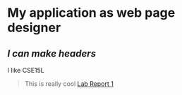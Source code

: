 # My application as web page designer
## ***I can make headers*** ##
I like CSE15L
>This is really cool
> [Lab Report 1](lab-report-1-week-0.html)
